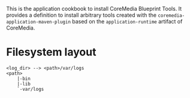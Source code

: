 This is the application cookbook to install CoreMedia Blueprint Tools. It provides a definition to install arbitrary tools created with 
the `coremedia-application-maven-plugin` based on the `application-runtime` artifact of CoreMedia.

# Filesystem layout

```
<log_dir> --> <path>/var/logs
<path>
    |-bin
    |-lib
    `-var/logs
```

